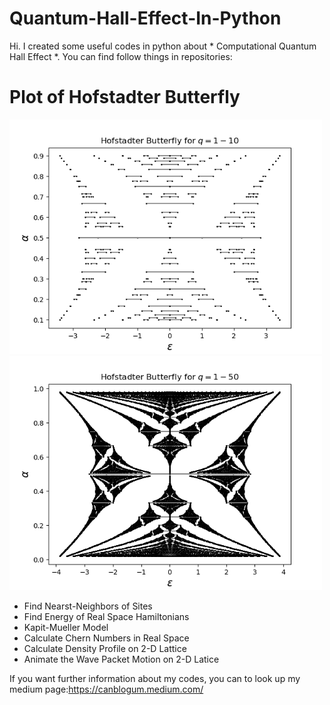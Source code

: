 # Quantum-Hall-Effect-In-Python

Hi. I created some useful codes in python about * Computational Quantum Hall Effect *. You can find follow things in repositories:

# Plot of Hofstadter Butterfly
<p float="left">
  <img src="outputs/Hofstadter%20Butterfly%20for%20q=1-10.png" width="500" />
  <img src="outputs/Hofstadter%20Butterfly%20for%20q=1-50.png" width="500" /> 
</p>

- Find Nearst-Neighbors of Sites
- Find Energy of Real Space Hamiltonians
- Kapit-Mueller Model
- Calculate Chern Numbers in Real Space
- Calculate Density Profile on 2-D Lattice
- Animate the Wave Packet Motion on 2-D Latice

If you want further information about my codes, you can to look up my medium page:https://canblogum.medium.com/
